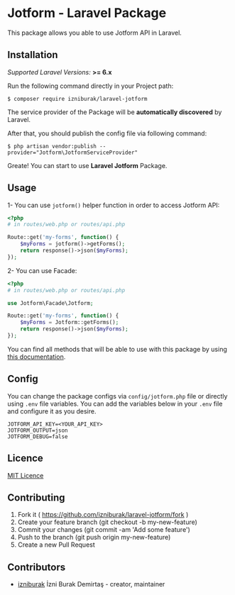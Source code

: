 # Jotform - Laravel Package

This package allows you able to use Jotform API in Laravel.

## Installation
*Supported Laravel Versions:* **>= 6.x**

Run the following command directly in your Project path:

```
$ composer require izniburak/laravel-jotform
```

The service provider of the Package will be **automatically discovered** by Laravel.

After that, you should publish the config file via following command:

```
$ php artisan vendor:publish --provider="Jotform\JotformServiceProvider"
```
Greate! You can start to use **Laravel Jotform** Package.

## Usage
1- You can use `jotform()` helper function in order to access Jotform API:
```php
<?php 
# in routes/web.php or routes/api.php

Route::get('my-forms', function() {
    $myForms = jotform()->getForms();
    return response()->json($myForms);
});
```
2- You can use Facade:
```php
<?php 
# in routes/web.php or routes/api.php

use Jotform\Facade\Jotform;

Route::get('my-forms', function() {
    $myForms = Jotform::getForms();
    return response()->json($myForms);
});
```
You can find all methods that will be able to use with this package by using [this documentation](https://github.com/jotform/jotform-api-php). 

## Config
You can change the package configs via `config/jotform.php` file or directly using `.env` file variables.
You can add the variables below in your `.env` file and configure it as you desire.

```
JOTFORM_API_KEY=<YOUR_API_KEY>
JOTFORM_OUTPUT=json
JOTFORM_DEBUG=false
```

## Licence
[MIT Licence](http://opensource.org/licenses/MIT)

## Contributing

1. Fork it ( https://github.com/izniburak/laravel-jotform/fork )
2. Create your feature branch (git checkout -b my-new-feature)
3. Commit your changes (git commit -am 'Add some feature')
4. Push to the branch (git push origin my-new-feature)
5. Create a new Pull Request

## Contributors

- [izniburak](https://github.com/izniburak) İzni Burak Demirtaş - creator, maintainer

